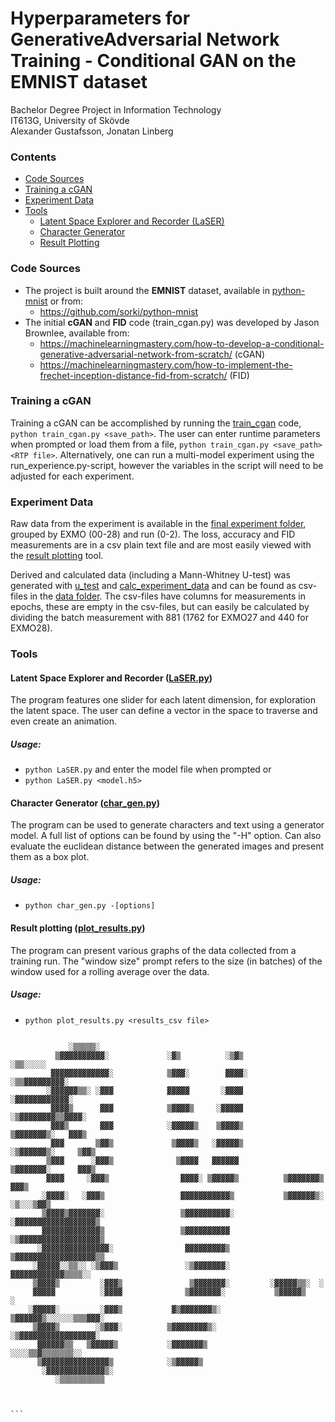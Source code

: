 # Hyperparameters for GenerativeAdversarial Network Training - Conditional GAN on the EMNIST dataset
Bachelor Degree Project in Information Technology  
IT613G, University of Skövde  
Alexander Gustafsson, Jonatan Linberg

### Contents
 * [Code Sources](#Code-Sources)
 * [Training a cGAN](#Training-a-cGAN)
 * [Experiment Data](#Experiment-Data)
 * [Tools](#Tools)
   * [Latent Space Explorer and Recorder (LaSER)](#latent-space-explorer-and-recorder-laserpy)
   * [Character Generator](#character-generator-char_genpy)
   * [Result Plotting](#result-plotting-plot_resultspy)

### Code Sources
 * The project is built around the **EMNIST** dataset, available in [python-mnist](/python-mnist/) or from:
   * https://github.com/sorki/python-mnist
 * The initial **cGAN** and **FID** code (train_cgan.py) was developed by Jason Brownlee, available from: 
   * https://machinelearningmastery.com/how-to-develop-a-conditional-generative-adversarial-network-from-scratch/ (cGAN)
   * https://machinelearningmastery.com/how-to-implement-the-frechet-inception-distance-fid-from-scratch/ (FID)

### Training a cGAN
Training a cGAN can be accomplished by running the [train_cgan](/train_cgan.py) code, `python train_cgan.py <save_path>`. The user can enter runtime parameters when prompted or load them from a file, `python train_cgan.py <save_path> <RTP file>`. Alternatively, one can run a multi-model experiment using the run_experience.py-script, however the variables in the script will need to be adjusted for each experiment. 

### Experiment Data
Raw data from the experiment is available in the [final experiment folder](/final_experiment), grouped by EXMO (00-28) and run (0-2). The loss, accuracy and FID measurements are in a csv plain text file and are most easily viewed with the [result plotting](#result-plotting-plot_resultspy) tool. 

Derived and calculated data (including a Mann-Whitney U-test) was generated with [u_test](/u_test.py) and [calc_experiment_data](/calc_experiment_data.py) and can be found as csv-files in the [data folder](/data). The csv-files have columns for measurements in epochs, these are empty in the csv-files, but can easily be calculated by dividing the batch measurement with 881 (1762 for EXMO27 and 440 for EXMO28).

### Tools
#### Latent Space Explorer and Recorder ([LaSER.py](/LaSER.py))
The program features one slider for each latent dimension, for exploration the latent space. The user can define a vector in the space to traverse and even create an animation. 

##### Usage:
 * `python LaSER.py` and enter the model file when prompted or
 * `python LaSER.py <model.h5>`


#### Character Generator ([char_gen.py](/char_gen.py))
The program can be used to generate characters and text using a generator model. A full list of options can be found by using the "-H" option. Can also evaluate the euclidean distance between the generated images and present them as a box plot.

##### Usage:
* `python char_gen.py -[options]`


#### Result plotting ([plot_results.py](plot_results.py))
The program can present various graphs of the data collected from a training run. The "window size" prompt refers to the size (in batches) of the window used for a rolling average over the data. 

##### Usage:
* `python plot_results.py <results_csv file>`

```                                                                                    
                                                                                    
             ░▒▒▒▒▒░                                                                
          ▒▓▓▓▓▓▓▓▓▓▓░             ░▓▒          ░▒▓▒                     ░▒▒░░░░░   
         ▓▓▓▓▓▓▓▓▓▓▓▓▓░            ▒▓▓▓░        ▓▓▓▓░                ░▒▒▓▓▓▓▓▓▓▓▓░  
        ░▓▓▓▓▓▓▒▒░ ░▓▓▓            ▓▓▓▓▓       ░▓▓▓▓                ░▓▓▓▓▓▓▓▓▓▓▓▓░  
         ▓▓▓▓▒      ▓▓▓            ▒▓▓▓▓▒     ░▓▓▓▓▓             ░▒▓▓▓▓▓▓▓▓▒▒▓▓▓▓░  
         ▓▓▓▒       ▓▓▓            ░▓▓▓▓▓▒    ▒▓▓▓▓▒            ▒▓▓▓▓▓▓▓▒░   ▓▓▓▒   
         ▓▓▓       ▒▓▓▒             ▒▓▓▓▓▒   ░▓▓▓▓▓▒          ░▒▓▓▓▓▓▓▒░     ▒▓▓▒   
        ▒▓▓▓      ░▓▓▓▒              ▒▓▓▓▓   ▓▓▓▓▓▓           ▒▓▓▓▓▓▓▓░      ▓▓▓▒   
        ▓▓▓▓     ░▓▓▓▒                ▓▓▓▓░ ▒▓▓▓▓▓▒          ▒▓▓▓▓▓▓▓▒       ▓▓▓▒   
       ░▓▓▓▓░   ░▓▓▓▒                 ▓▓▓▓▓▓▓▓▓▓▓▒           ▒▓▓▓▓▓▓▒░ ░▒░░░▒▓▓▒    
       ▒▓▓▓▓▒▓▓▓▓▓▓▓░                 ▒▓▓▓▓▓▓▓▓▓▓░          ░▓▓▓▓▓▓▓▓▓▓▓▓▓▓▓▓▓▓▒    
       ▓▓▓▓▓▓▓▓▓▓▓▓▓▒                 ▒▓▓▓▓▓▓▓▓▓▓          ░▒▓▓▓▓▓▓▓▓▓▓▓▓▓▓▓▓▓▓▒    
      ░▓▓▓▓▓▓▓▓▓▓▓▓▓▓▓░                ▓▓▓▓▓▓▓▓▓▒          ▒▓▓▓▓▓▓▓▓▓▓▓▓▓▓▓▓▓▓▒▒    
     ░▓▓▓▓▓░░▒▒░░ ░▒▓▓▓▒               ░▒▓▓▓▓▓▓▓░          ▓▓▓▓▓▓▓▓▓▓▓▓▒▒▒▒░░       
     ▒▓▓▓▓▒         ░▓▓▓▒               ▒▓▓▓▓▓▓▓░         ░▓▓▓▓▓▒▒░  ░              
     ▓▓▓▓▓          ░▓▓▓▓              ▒▓▓▓▓▓▓▓░           ▒▓▓▓▓▓▒             ░    
    ░▓▓▓▓▓░         ░▓▓▓▒           ▓▒▓▓▓▓▓▓▓▒░             ▒▓▓▓▓▓▓▒░░░░░░▒▒▒▓▓▓░   
     ▒▓▓▓▓▒        ░▒▓▓▓░          ▒▓▓▓▓▓▓▓▓▒░               ░▒▓▓▓▓▓▓▓▓▓▓▓▓▓▓▓▓▓░   
      ▓▓▓▓▓▓▒▒   ▒▓▓▓▓▓▒           ░▓▓▓▓▓▓▓▒                    ░░░░▒▒▓▒▒▒▒▒▒▒░░    
      ▒▓▓▓▓▓▓▓▓▓▓▓▓▓▓▓▒            ░▒▓▓▓▓▓▒                                         
       ░▓▓▓▓▓▓▓▓▓▓▓▓▓▒░                                                             
          ░▒▒▒▒▒▒▒▒▒▒                                                               
                                                                                    
                                                                                    
                                                                                    ```
